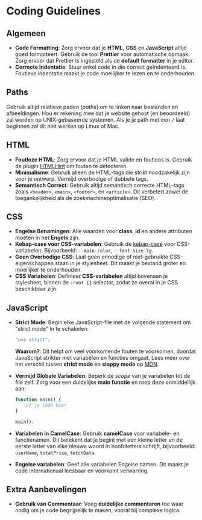 # Coding Guidelines

## Algemeen
- **Code Formatting**: Zorg ervoor dat je **HTML**, **CSS** en **JavaScript** altijd goed formatteert. Gebruik de tool **Prettier** voor automatische opmaak. Zorg ervoor dat Prettier is ingesteld als de **default formatter** in je editor.
- **Correcte Indentatie**: Stuur enkel code in die correct geïndenteerd is. Foutieve indentatie maakt je code moeilijker te lezen en te onderhouden.

## Paths
Gebruik altijd relatieve paden (_paths_) om te linken naar bestanden en afbeeldingen. Hou er rekening mee dat je website gehost (en beoordeeld) zal worden op UNIX-gebaseerde systemen. Als je je path met een ```/``` laat beginnen zal dit niet werken op Linux of Mac.

## HTML

- **Foutloze HTML**: Zorg ervoor dat je HTML valide en foutloos is. Gebruik de plugin [HTMLHint](https://marketplace.visualstudio.com/items?itemName=htmlhint.htmlhint) om fouten te detecteren.
- **Minimalisme**: Gebruik alleen de HTML-tags die strikt noodzakelijk zijn voor je ontwerp. Vermijd overbodige of dubbele tags.
- **Semantisch Correct**: Gebruik altijd semantisch correcte HTML-tags zoals `<header>`, `<main>`, `<footer>`, en `<article>`. Dit verbetert zowel de toegankelijkheid als de zoekmachineoptimalisatie (SEO).

## CSS

- **Engelse Benamingen**: Alle waarden voor **class**, **id** en andere attributen moeten in het **Engels** zijn.
- **Kebap-case voor CSS-variabelen**: Gebruik de [kebap-case](https://developer.mozilla.org/en-US/docs/Glossary/Kebab_case) voor CSS-variabelen. Bijvoorbeeld: `--main-color`, `--font-size-lg`.
- **Geen Overbodige CSS**: Laat geen onnodige of niet-gebruikte CSS-eigenschappen staan in je stylesheet. Dit maakt je bestand groter en moeilijker te onderhouden.
- **CSS Variabelen**: Definieer **CSS-variabelen** altijd bovenaan je stylesheet, binnen de `:root {}` selector, zodat ze overal in je CSS beschikbaar zijn.

## JavaScript

- **Strict Mode**: Begin elke JavaScript-file met de volgende statement om "strict mode" in te schakelen:

    ```javascript
    "use strict";
    ```

  **Waarom?**: Dit helpt om veel voorkomende fouten te voorkomen, doordat JavaScript strikter met variabelen en functies omgaat. Lees meer over het verschil tussen **strict mode** en **sloppy mode** op [MDN](https://developer.mozilla.org/en-US/docs/Web/JavaScript/Reference/Strict_mode).

- **Vermijd Globale Variabelen**: Beperk de _scope_ van je variabelen tot de file zelf. Zorg voor een duidelijke **main functie** en roep deze onmiddellijk aan:

    ```javascript
    function main() {
        // je code hier
    }

    main();
    ```

- **Variabelen in CamelCase**: Gebruik **camelCase** voor variabele- en functienamen. Dit betekent dat je begint met een kleine letter en de eerste letter van elke nieuwe woord in hoofdletters schrijft, bijvoorbeeld: `userName`, `totalPrice`, `fetchData`.

- **Engelse variabelen**: Geef alle variabelen Engelse namen. Dit maakt je code internationaal leesbaar en voorkomt verwarring.

## Extra Aanbevelingen

- **Gebruik van Commentaar**: Voeg **duidelijke commentaren** toe waar nodig om je code begrijpelijk te maken, vooral bij complexe logica.